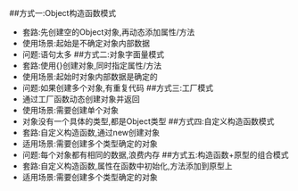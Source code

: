 ##方式一:Object构造函数模式
- 套路:先创建空的Object对象,再动态添加属性/方法
- 使用场景:起始是不确定对象内部数据
- 问题:语句太多
##方式二:对象字面量模式
- 套路:使用{}创建对象,同时指定属性/方法
- 使用场景:起始时对象内部数据是确定的
- 问题:如果创建多个对象,有重复代码
##方式三:工厂模式
- 通过工厂函数动态创建对象并返回
- 使用场景:需要创建单个对象
- 对象没有一个具体的类型,都是Object类型
##方式四:自定义构造函数模式
- 套路:自定义构造函数,通过new创建对象
- 适用场景:需要创建多个类型确定的对象
- 问题:每个对象都有相同的数据,浪费内存
##方式五:构造函数+原型的组合模式
- 套路:自定义构造函数,属性在函数中初始化,方法添加到原型上
- 适用场景:需要创建多个类型确定的对象
